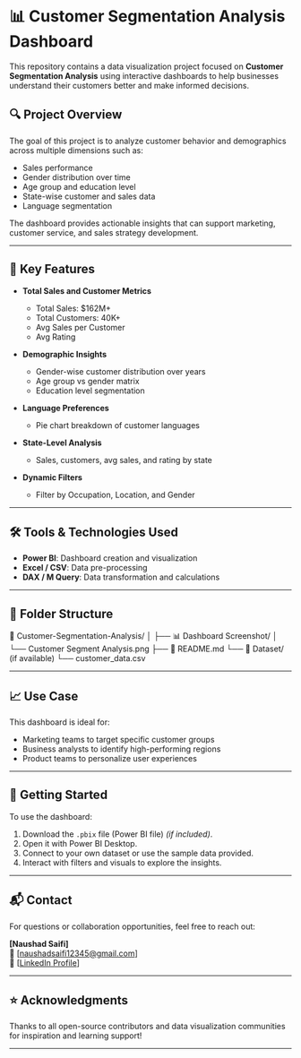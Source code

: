 # 📊 Customer Segmentation Analysis Dashboard

This repository contains a data visualization project focused on **Customer Segmentation Analysis** using interactive dashboards to help businesses understand their customers better and make informed decisions.

## 🔍 Project Overview

The goal of this project is to analyze customer behavior and demographics across multiple dimensions such as:
- Sales performance
- Gender distribution over time
- Age group and education level
- State-wise customer and sales data
- Language segmentation

The dashboard provides actionable insights that can support marketing, customer service, and sales strategy development.

---

## 📌 Key Features

- **Total Sales and Customer Metrics**
  - Total Sales: $162M+
  - Total Customers: 40K+
  - Avg Sales per Customer
  - Avg Rating

- **Demographic Insights**
  - Gender-wise customer distribution over years
  - Age group vs gender matrix
  - Education level segmentation

- **Language Preferences**
  - Pie chart breakdown of customer languages

- **State-Level Analysis**
  - Sales, customers, avg sales, and rating by state

- **Dynamic Filters**
  - Filter by Occupation, Location, and Gender

---

## 🛠 Tools & Technologies Used

- **Power BI**: Dashboard creation and visualization
- **Excel / CSV**: Data pre-processing
- **DAX / M Query**: Data transformation and calculations

---

## 📁 Folder Structure
📂 Customer-Segmentation-Analysis/
│
├── 📊 Dashboard Screenshot/
│ └── Customer Segment Analysis.png
├── 📄 README.md
└── 📁 Dataset/ (if available)
└── customer_data.csv



---

## 📈 Use Case

This dashboard is ideal for:
- Marketing teams to target specific customer groups
- Business analysts to identify high-performing regions
- Product teams to personalize user experiences

---

## 🚀 Getting Started

To use the dashboard:
1. Download the `.pbix` file (Power BI file) *(if included)*.
2. Open it with Power BI Desktop.
3. Connect to your own dataset or use the sample data provided.
4. Interact with filters and visuals to explore the insights.

---

## 📬 Contact

For questions or collaboration opportunities, feel free to reach out:

**[Naushad Saifi]**  
📧 [naushadsaifi12345@gmail.com]  
🔗 [[LinkedIn Profile](https://www.linkedin.com/public-profile/settings?trk=d_flagship3_profile_self_view_public_profile)]

---

## ⭐ Acknowledgments

Thanks to all open-source contributors and data visualization communities for inspiration and learning support!

---

